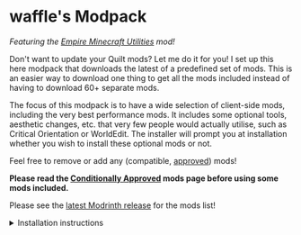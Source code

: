 <!-- modrinth_exclude.start -->
# waffle's Modpack
<!-- modrinth_exclude.end -->
*Featuring the [Empire Minecraft Utilities] mod!*

Don't want to update your Quilt mods? Let me do it for you! I set up this here modpack that downloads the latest of a predefined set of mods. This is an easier way to download one thing to get all the mods included instead of having to download 60+ separate mods.

The focus of this modpack is to have a wide selection of client-side mods, including the very best performance mods. It includes some optional tools, aesthetic changes, etc. that very few people would actually utilise, such as Critical Orientation or WorldEdit. The installer will prompt you at installation whether you wish to install these optional mods or not.

Feel free to remove or add any (compatible, [approved]) mods!

**Please read the [Conditionally Approved] mods page before using some mods included.**

Please see the [latest Modrinth release] for the mods list!

<details><summary>Installation instructions</summary>

## Installation

### Auto Update via MultiMC, PolyMC, ATLauncher (preferred)

1. Create a new instance.
2. Select the "Import from zip" option from the list on the left, and paste the following into the text box labeled "Local file or link to a direct download".
	* `https://modpack.pages.dev/MultiMC.zip`
3. Click "Launch" to run the pack. You should see a dialog appear that prompts you to select optional mods. Select, and play!
4. After installing, I recommend you lower your GUI scale (I use 2 personally) and change your key binds how you like them. There will be a lot of conflicts initially!

#### I want to disable some required mods!

Please refer to this guide made by the folks over at Fabulously Optimized: [Can I ignore some of the mods?].

### Manual Update via MultiMC, PolyMC, ATLauncher

This pack is also downloadable through Modrinth. The instructions on how to install Modrinth packs can be found on the [Modrinth documentation].

### Manual Update via Default Launcher

#### Windows

1. Download the [Packwiz Installer Bootstrap] and put it into your Minecraft folder; the base or "root" of it, *not* into the `mods` folder.
	* If you don't know how to navigate here, open the Run box with Win + R, and type `%appdata%\.minecraft`.
2. Open the Command Prompt using Win + R and `cmd`. From there, run the following commands:
3. `cd %appdata%\.minecraft`
4. `java -jar packwiz-installer-bootstrap.jar https://modpack.pages.dev/pack.toml`
	* If you get a message along the lines of "not found as command, batch file, yadda yadda", you need to [install Java].
5. After installing, I recommend you lower your GUI scale (I use 2 personally) and change your key binds how you like them. There will be a lot of conflicts initially!
6. When you want to update your mods, just run the same `java -jar` command again!

#### Unix (Linux, Mac)

1. Download the [Packwiz Installer Bootstrap] and put it into your Minecraft folder; the base or "root" of it, *not* into the `mods` folder.
	* The Minecraft folder is probably located at `~/.minecraft/` on Linux and `~/Library/Application\ Support/minecraft/` on Mac.
2. Open a terminal in your Minecraft folder.
3. Run: `java -jar packwiz-installer-bootstrap.jar https://modpack.pages.dev/pack.toml`
4. After installing, I recommend you lower your GUI scale (I use 2 personally) and change your key binds how you like them. There will be a lot of conflicts initially!
5. When you want to update your mods, just run the same `java -jar` command again!

</details>

[Empire Minecraft Utilities]: https://emc.gs/t/84930
[Modrinth]: https://modrinth.com/modpack/waffles-modpack
[Modrinth documentation]: https://docs.modrinth.com/docs/modpacks/playing_modpacks/
[Approved]: https://mods.emc.gs
[Conditionally Approved]: https://wiki.emc.gs/conditionally-approved-mods
[latest Modrinth release]: https://modrinth.com/modpack/waffles-modpack/version/latest
[install Java]: https://adoptium.net/
[Packwiz Installer Bootstrap]: https://github.com/comp500/packwiz-installer-bootstrap/releases/download/v0.0.3/packwiz-installer-bootstrap.jar
[Can I ignore some of the mods?]: https://fabulously-optimized.gitbook.io/modpack/readme/multimc-auto-update#can-i-ignore-some-of-the-mods
